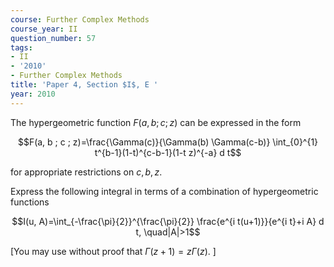 ```yaml
---
course: Further Complex Methods
course_year: II
question_number: 57
tags:
- II
- '2010'
- Further Complex Methods
title: 'Paper 4, Section $I$, E '
year: 2010
---
```




The hypergeometric function $F(a, b ; c ; z)$ can be expressed in the form

$$F(a, b ; c ; z)=\frac{\Gamma(c)}{\Gamma(b) \Gamma(c-b)} \int_{0}^{1} t^{b-1}(1-t)^{c-b-1}(1-t z)^{-a} d t$$

for appropriate restrictions on $c, b, z$.

Express the following integral in terms of a combination of hypergeometric functions

$$I(u, A)=\int_{-\frac{\pi}{2}}^{\frac{\pi}{2}} \frac{e^{i t(u+1)}}{e^{i t}+i A} d t, \quad|A|>1$$

[You may use without proof that $\Gamma(z+1)=z \Gamma(z) .$ ]